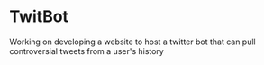# TwitBot
Working on developing a website to host a twitter bot that can pull controversial tweets from a user's history

